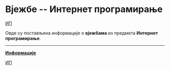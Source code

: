 # Вjежбе -- Интернет програмирање

[ИП](../README.md)

Овде су постављена информације о **вjежбама** из предмета **Интернет програмирање**.  

---

**[Информације](info/README.md)**

[ИП](../README.md)